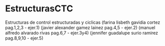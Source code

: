 # EstructurasCTC
Estructuras de control estructuradas y ciclicas
  (farina lisbeth gavidia cortez    pag.1,2,3 - ejer.1) 
  (javier alexander gamez lainez    pag.4,5 - ejer.2) 
  (manuel alfredo alvarado rivas    pag.6,7 - ejer.3y4) 
  (jennifer guadalupe surio ramirez pag.8,9,10 - ejer.5)